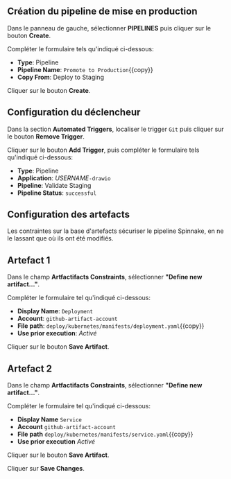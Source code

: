 ## Création du pipeline de mise en production

Dans le panneau de gauche, sélectionner **PIPELINES** puis cliquer sur le bouton **Create**.

Compléter le formulaire tels qu'indiqué ci-dessous:

* **Type**: Pipeline
* **Pipeline Name**: `Promote to Production`{{copy}}
* **Copy From**: Deploy to Staging

Cliquer sur le bouton **Create**.

## Configuration du déclencheur

Dans la section **Automated Triggers**, localiser le trigger `Git` puis cliquer sur le bouton **Remove Trigger**.

Cliquer sur le bouton **Add Trigger**, puis compléter le formulaire tels qu'indiqué ci-dessous:

* **Type**: Pipeline
* **Application**: _USERNAME_`-drawio`
* **Pipeline**: Validate Staging
* **Pipeline Status**: `successful`

## Configuration des artefacts

Les contraintes sur la base d'artefacts sécuriser le pipeline Spinnake, en ne le lassant que où ils ont été modifiés.

## Artefact 1

Dans le champ **Artfactifacts Constraints**, sélectionner **"Define new artifact..."**.

Compléter le formulaire tel qu'indiqué ci-dessous:

* **Display Name**: `Deployment`
* **Account**: `github-artifact-account`
* **File path**: `deploy/kubernetes/manifests/deployment.yaml`{{copy}}
* **Use prior execution**: _Activé_

Cliquer sur le bouton **Save Artifact**.

## Artefact 2

Dans le champ **Artfactifacts Constraints**, sélectionner **"Define new artifact..."**.

Compléter le formulaire tel qu'indiqué ci-dessous:

* **Display Name** `Service`
* **Account** `github-artifact-account`
* **File path** `deploy/kubernetes/manifests/service.yaml`{{copy}}
* **Use prior execution** _Activé_

Cliquer sur le bouton **Save Artifact**.

Cliquer sur **Save Changes**.
